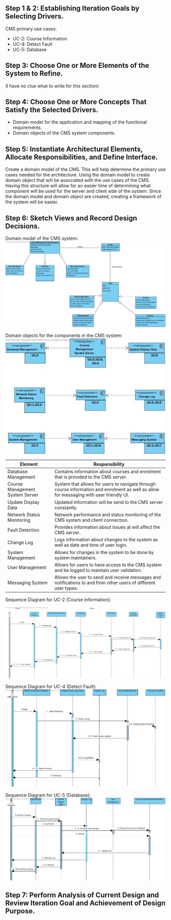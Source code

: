 ## Step 1 & 2: Establishing Iteration Goals by Selecting Drivers.
CMS primary use cases:
- UC-2: Course Information
- UC-4: Detect Fault
- UC-5: Database

## Step 3: Choose One or More Elements of the System to Refine.
(I have no clue what to write for this section)

## Step 4: Choose One or More Concepts That Satisfy the Selected Drivers.
- Domain model for the application and mapping of the functional requirements.
- Domain objects of the CMS system components.

## Step 5: Instantiate Architectural Elements, Allocate Responsibilities, and Define Interface.

  Create a domain model of the CMS. This will help determine the primary use cases needed for the architecture. Using the domain model to create domain object that will be associated with the use cases of the CMS. Having this structure will allow for an easier time of determining what component will be used for the server and client side of the system. Since the domain model and domain object are created, creating a framework of the system will be easier.

## Step 6: Sketch Views and Record Design Decisions.
Domain model of the CMS system:
![](images/DomainModelUpdate1.jpg)


Domain objects for the components in the CMS system:
![](images/DomainObjects.jpg)

| Element | Responsibility |
| --- | --- |
| Database Management | Contains information about courses and enrolment that is provided to the CMS server. |
| Course Management System Server | System that allows for users to navigate through course information and enrolment as well as allow for messaging with user friendly UI. |
| Update Display Data | Updated information will be send to the CMS server constantly. |
| Network Status Monitoring | Network performance and status monitoring of the CMS system and client connection. |
| Fault Detection | Provides information about issues at will affect the CMS server. |
| Change Log | Logs information about changes to the system as well as date and time of user login. |
| System Management | Allows for changes in the system to be done by system maintainers. |
| User Management | Allows for users to have access to the CMS system and be logged to maintain user validation. |
| Messaging System | Allows the user to send and receive messages and notifications to and from other users of different user types. |

Sequence Diagram for UC-2 (Course Information):

![](images/UC2CourseInformation.jpg)


Sequence Diagram for UC-4 (Detect Fault):
![](images/UC4DetectFault.jpg)


Sequence Diagram for UC-5 (Database):
![](images/UC5Database.jpg)


## Step 7: Perform Analysis of Current Design and Review Iteration Goal and Achievement of Design Purpose.
